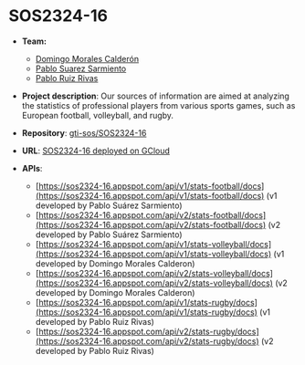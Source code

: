 # SOS2324-16

- **Team:**
   - [Domingo Morales Calderón](https://github.com/Domingo-Morales-TI-Grupo4)
   - [Pablo Suarez Sarmiento](https://github.com/Pablosuasar)
   - [Pablo Ruiz Rivas](https://github.com/pablorivast)

- **Project description**: Our sources of information are aimed at analyzing the statistics of professional players from various sports games, such as European football, volleyball, and rugby.
- **Repository**: [gti-sos/SOS2324-16](https://github.com/gti-sos/SOS2324-16)
- **URL**: [SOS2324-16 deployed on GCloud](https://sos2324-16.appspot.com)
- **APIs**: 
   - [https://sos2324-16.appspot.com/api/v1/stats-football/docs](https://sos2324-16.appspot.com/api/v1/stats-football/docs) (v1 developed by Pablo Suárez Sarmiento)
   - [https://sos2324-16.appspot.com/api/v2/stats-football/docs](https://sos2324-16.appspot.com/api/v2/stats-football/docs) (v2 developed by Pablo Suárez Sarmiento)
   - [https://sos2324-16.appspot.com/api/v1/stats-volleyball/docs](https://sos2324-16.appspot.com/api/v1/stats-volleyball/docs) (v1 developed by Domingo Morales Calderon)
   - [https://sos2324-16.appspot.com/api/v2/stats-volleyball/docs](https://sos2324-16.appspot.com/api/v2/stats-volleyball/docs) (v2 developed by Domingo Morales Calderon)
   - [https://sos2324-16.appspot.com/api/v1/stats-rugby/docs](https://sos2324-16.appspot.com/api/v1/stats-rugby/docs) (v1 developed by Pablo Ruiz Rivas)
   - [https://sos2324-16.appspot.com/api/v2/stats-rugby/docs](https://sos2324-16.appspot.com/api/v2/stats-rugby/docs) (v2 developed by Pablo Ruiz Rivas)